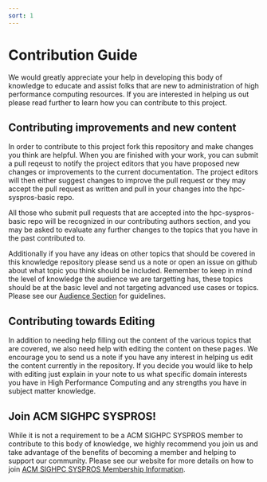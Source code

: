 ```yaml
---
sort: 1
---
```


# Contribution Guide

We would greatly appreciate your help in developing this body of knowledge to educate and assist folks that are new to administration of high performance computing resources. If you are interested in helping us out please read further to learn how you can contribute to this project.

## Contributing improvements and new content

In order to contribute to this project fork this repository and make changes you think are helpful. When you are finished with your work, you can submit a pull reqeust to notify the project editors that you have proposed new changes or improvements to the current documentation. The project editors will then either suggest changes to improve the pull request or they may accept the pull request as written and pull in your changes into the hpc-syspros-basic repo. 

All those who submit pull requests that are accepted into the hpc-syspros-basic repo will be recognized in our contributing authors section, and you may be asked to evaluate any further changes to the topics that you have in the past contributed to.

Additionally if you have any ideas on other topics that should be covered in this knowledge repository please send us a note or open an issue on github about what topic you think should be included. Remember to keep in mind the level of knowledge the audience we are targetting has, these topics should be at the basic level and not targeting advanced use cases or topics. Please see our [Audience Section](https://hpc-syspros-basics.github.io/Contributing/Contribution_guide/Audience.html) for guidelines.

## Contributing towards Editing

In addition to needing help filling out the content of the various topics that are covered, we also need help with editing the content on these pages. We encourage you to send us a note if you have any interest in helping us edit the content currently in the repository. If you decide you would like to help with editing just explain in your note to us what specific domain interests you have in High Performance Computing and any strengths you have in subject matter knowledge.

## Join ACM SIGHPC SYSPROS!

While it is not a requirement to be a ACM SIGHPC SYSPROS member to contribute to this body of knowledge, we highly recommend you join us and take advantage of the benefits of becoming a member and helping to support our community. Please see our website for more details on how to join [ACM SIGHPC SYSPROS Membership Information](http://sighpc-syspros.org/Membership.html).
